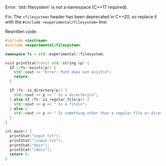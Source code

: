 Error: 'std::filesystem' is not a namespace (C++17 required).

Fix: The `<filesystem>` header has been deprecated in C++20, so replace it with the `#include <experimental/filesystem>` line:

Rewritten code:

```cpp
#include <iostream>
#include <experimental/filesystem>

namespace fs = std::experimental::filesystem;

void printStat(const std::string &p) {
  if (!fs::exists(p)) {
    std::cout << "Error: Path does not exist\n";
    return;
  }

  if (fs::is_directory(p)) {
    std::cout << p << " Is a directory\n";
  } else if (fs::is_regular_file(p)) {
    std::cout << p << " Is a file\n";
  } else {
    std::cout << p << " Is something other than a regular file or directory.\n";
  }
}

int main() {
  printStat("input.txt");
  printStat("/input.txt");
  printStat("docs");
  printStat("/docs");
  return 0;
}
```
